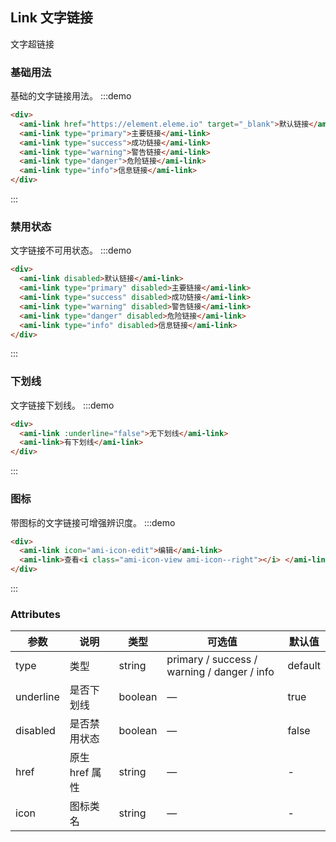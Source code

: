 ## Link 文字链接

文字超链接

### 基础用法
基础的文字链接用法。
:::demo
```html
<div>
  <ami-link href="https://element.eleme.io" target="_blank">默认链接</ami-link>
  <ami-link type="primary">主要链接</ami-link>
  <ami-link type="success">成功链接</ami-link>
  <ami-link type="warning">警告链接</ami-link>
  <ami-link type="danger">危险链接</ami-link>
  <ami-link type="info">信息链接</ami-link>
</div>
```
:::

### 禁用状态
文字链接不可用状态。
:::demo

```html
<div>
  <ami-link disabled>默认链接</ami-link>
  <ami-link type="primary" disabled>主要链接</ami-link>
  <ami-link type="success" disabled>成功链接</ami-link>
  <ami-link type="warning" disabled>警告链接</ami-link>
  <ami-link type="danger" disabled>危险链接</ami-link>
  <ami-link type="info" disabled>信息链接</ami-link>
</div>
```
:::

### 下划线
文字链接下划线。
:::demo

```html
<div>
  <ami-link :underline="false">无下划线</ami-link>
  <ami-link>有下划线</ami-link>
</div>
```
:::

### 图标

带图标的文字链接可增强辨识度。
:::demo

```html
<div>
  <ami-link icon="ami-icon-edit">编辑</ami-link>
  <ami-link>查看<i class="ami-icon-view ami-icon--right"></i> </ami-link>
</div>
```
:::

### Attributes

| 参数           | 说明                           | 类型      | 可选值                               | 默认值  |
| -------------- | ------------------------------ | --------- | ------------------------------------ | ------- |
| type           | 类型                   | string  | primary / success / warning / danger / info | default |
| underline      | 是否下划线                         | boolean | —                                    | true    |
| disabled       | 是否禁用状态                       | boolean | —                                    | false   |
| href           | 原生 href 属性                     | string  | —                                    | -       |
| icon           | 图标类名                       | string  | —                                    | -       |
